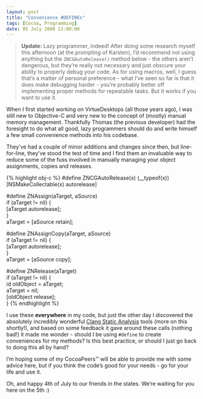 ```yaml
---
layout: post
title: "Convenience #DEFINEs"
tags: [Cocoa, Programming]
date: 05 July 2008 13:00:00
---
```


> **Update:** Lazy programmer, indeed! After doing some research myself this afternoon (at the prompting of Karsten), I’d recommend not using anything but the `ZNCGAutoRelease()` method below - the others aren’t dangerous, but they’re really not necessary and just obscure your ability to properly debug your code. As for using macros, well, I guess that’s a matter of personal preference - what I’ve seen so far is that it does make debugging harder - you’re probably better off implementing proper methods for repeatable tasks. But it works if you want to use it.

When I first started working on VirtueDesktops (all those years ago), I was still new to Objective-C and very new to the concept of (mostly) manual memory management. Thankfully Thomas (the previous developer) had the foresight to do what all good, lazy programmers should do and write himself a few small convenience methods into his codebase.

They’ve had a couple of minor additions and changes since then, but line-for-line, they’ve stood the test of time and I find them an invaluable way to reduce some of the fuss involved in manually managing your object assignments, copies and releases.

{% highlight obj-c %}
#define ZNCGAutoRelease(x) (__typeof(x))[NSMakeCollectable(x) autorelease]

#define ZNAssign(aTarget, aSource) \
if (aTarget != nil) {              \
    [aTarget autorelease];         \
}                                  \
aTarget = [aSource retain];

#define ZNAssignCopy(aTarget, aSource) \
if (aTarget != nil) {                  \
    [aTarget autorelease];             \
}                                      \
aTarget = [aSource copy];

#define ZNRelease(aTarget)   \
if (aTarget != nil) {        \
    id oldObject = aTarget;  \
    aTarget = nil;           \
    [oldObject release];     \
}
{% endhighlight %}

I use these **everywhere** in my code, but just the other day I discovered the absolutely incredibly wonderful [Clang Static Analysis][1] tools (more on this shortly!), and based on some feedback it gave around these calls (nothing bad!) it made me wonder - should I be using `#define` to create conveniences for my methods? Is this best practice, or should I just go back to doing this all by hand?

I’m hoping some of my CocoaPeers™ will be able to provide me with some advice here, but if you think the code’s good for your needs - go for your life and use it.

Oh, and happy 4th of July to our friends in the states. We’re waiting for you here on the 5th :)

 [1]: http://clang.llvm.org/StaticAnalysis.html
